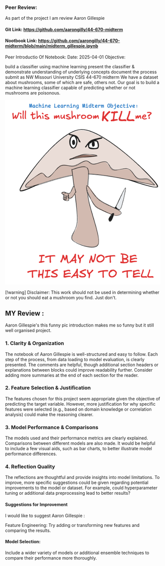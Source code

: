 ### Peer Review:
As part of the project I am review Aaron Gillespie

 #### Git Link: https://github.com/aarongilly/44-670-midterm

#### Nootbook Link: https://github.com/aarongilly/44-670-midterm/blob/main/midterm_gillespie.ipynb

Peer Introductio Of Notebook:
Date: 2025-04-01
Objective:

build a classifier using machine learning
present the classifier & demonstrate understanding of underlying concepts
document the process
submit as NW Missouri University CSIS 44-670 midterm
We have a dataset about mushrooms, some of which are safe, others not.
Our goal is to build a machine learning classifier capable of predicting whether or not mushrooms are poisonous.

![alt text](image.png)

[!warning] Disclaimer: This work should not be used in determining whether or not you should eat a mushroom you find. Just don't.


## MY Review : 
Aaron Gillespie's this funny pic introduction makes me so funny but  it still well organised project.


### 1. Clarity & Organization

The notebook of Aaron Gillespie is well-structured and easy to follow. Each step of the process, from data loading to model evaluation, is clearly presented. The comments are helpful, though additional section headers or explanations between blocks could improve readability further. Consider adding more summaries at the end of each section for the reader.

### 2. Feature Selection & Justification

The features chosen for this project seem appropriate given the objective of predicting the target variable. However, more justification for why specific features were selected (e.g., based on domain knowledge or correlation analysis) could make the reasoning clearer.

### 3. Model Performance & Comparisons

The models used and their performance metrics are clearly explained. Comparisons between different models are also made. It would be helpful to include a few visual aids, such as bar charts, to better illustrate model performance differences.

### 4. Reflection Quality

The reflections are thoughtful and provide insights into model limitations. To improve, more specific suggestions could be given regarding potential improvements to the model or dataset. For example, could hyperparameter tuning or additional data preprocessing lead to better results?

#### Suggestions for Improvement

I would like to suggest Aaron Gillespie :

Feature Engineering: Try adding or transforming new features and comparing the results.

#### Model Selection: 

Include a wider variety of models or additional ensemble techniques to compare their performance more thoroughly.